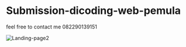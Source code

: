 # Submission-dicoding-web-pemula
feel free to contact me 082290139151

![Landing-page2](https://user-images.githubusercontent.com/37681694/65867051-5dd8a200-e3a8-11e9-9f38-27766dc2946d.png)

